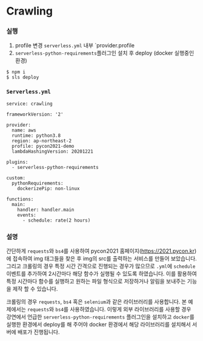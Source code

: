# Crawling

### 실행
1. profile 변경
  `serverless.yml` 내부 `provider.profile
2. `serverless-python-requirements`플러그인 설치 후 deploy (docker 실행중인 환경)
```
$ npm i
$ sls deploy
```

### `Serverless.yml`

```
service: crawling

frameworkVersion: '2'

provider:
  name: aws
  runtime: python3.8
  region: ap-northeast-2
  profile: pycon2021-demo
  lambdaHashingVersion: 20201221

plugins:
  - serverless-python-requirements

custom:
  pythonRequirements:
    dockerizePip: non-linux

functions:
  main:
    handler: handler.main
    events:
      - schedule: rate(2 hours)
```

### 설명

간단하게 `requests`와 `bs4`를 사용하여 pycon2021 홈페이지(https://2021.pycon.kr)에 접속하여 img 태그들을 찾은 후 img의 src를 출력하는 서비스를 만들어 보았습니다. 그리고 크롤링의 경우 특정 시간 간격으로 진행되는 경우가 많으므로 `.yml`에 `schedule` 이벤트를 추가하여 2시간마다 해당 함수가 실행될 수 있도록 하였습니다. 이를 활용하여 특정 시간마다 함수를 실행하고 원하는 파일 형식으로 저장하거나 알림을 보내주는 기능을 제작 할 수 있습니다.

크롤링의 경우 `requests`, `bs4` 혹은 `selenium`과 같은 라이브러리를 사용합니다. 본 예제에서는 `requests`와 `bs4`를 사용하였습니다. 이렇게 외부 라이브러리를 사용할 경우 강연에서 언급한 `serverless-python-requirements` 플러그인을 설치하고 `docker`를 실행한 환경에서 deploy를 해 주어야 docker 환경에서 해당 라이브러리를 설치해서 서버에 배포가 진행됩니다.